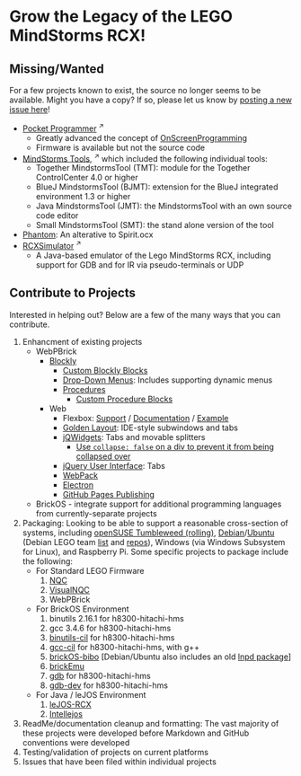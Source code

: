 # Grow the Legacy of the LEGO MindStorms RCX!

## Missing/Wanted
For a few projects known to exist, the source no longer seems to be available.  Might you have a copy?
If so, please let us know by [posting a new issue here](https://github.com/BrickBot/BrickBot.github.io/issues/new/choose)!
* [Pocket Programmer](https://www.navina.ch/workshop/rcx/rcx.html) <sup>↗</sup>
  + Greatly advanced the concept of [OnScreenProgramming](https://github.com/BrickBot/OnScreenProgramming)
  + Firmware is available but not the source code
* [MindStorms Tools](https://web.archive.org/web/20120130101715/http://ddi.uni-paderborn.de/index.php?id=4800&L=1), <sup>↗</sup>  which included the following individual tools:
  + Together MindstormsTool (TMT): module for the Together ControlCenter 4.0 or higher
  + BlueJ MindstormsTool (BJMT): extension for the BlueJ integrated environment 1.3 or higher
  + Java MindstormsTool (JMT): the MindstormsTool with an own source code editor
  + Small MindstormsTool (SMT): the stand alone version of the tool
* [Phantom](https://web.archive.org/web/20101213054842/http://members.cox.net/pbrick-alpha/Phantom.htm): An alterative to Spirit.ocx
* [RCXSimulator](https://www4.cs.fau.de/~felser/RCXSimulator/) <sup>↗</sup>
  - A Java-based emulator of the Lego MindStorms RCX, including support for GDB and for IR via pseudo-terminals or UDP

## Contribute to Projects
Interested in helping out?  Below are a few of the many ways that you can contribute.
1. Enhancment of existing projects
   + WebPBrick
     - [Blockly](https://developers.google.com/blockly/)
       * [Custom Blockly Blocks](https://developers.google.com/blockly/guides/create-custom-blocks/overview)
       * [Drop-Down Menus](https://developers.google.com/blockly/guides/create-custom-blocks/fields/built-in-fields/dropdown):  Includes supporting dynamic menus
       * [Procedures](https://developers.google.com/blockly/guides/create-custom-blocks/procedures/overview)
         + [Custom Procedure Blocks](https://developers.google.com/blockly/guides/create-custom-blocks/procedures/creating-custom-procedure-blocks)
     - Web
       * Flexbox:  [Support](https://caniuse.com/?search=flexbox) / [Documentation](https://www.w3.org/TR/css-flexbox-1/) / [Example](https://codepen.io/roy23/pen/QMZmZP)
       * [Golden Layout](https://golden-layout.com/):  IDE-style subwindows and tabs
       * [jQWidgets](https://jqwidgets.com/):  Tabs and movable splitters
         + [Use `collapse: false` on a div to prevent it from being collapsed over](https://jqwidgets.com/community/topic/how-to-change-the-splitter-behavior-to-toggle-on-its-default-side/)
       * [jQuery User Interface](https://jqueryui.com/):  Tabs
       * [WebPack](https://webpack.js.org/)
       * [Electron](https://www.electronjs.org/)
       * [GitHub Pages Publishing](https://github.com/marketplace/actions/upload-github-pages-artifact)
   + BrickOS - integrate support for additional programming languages from currently-separate projects
1. Packaging:  Looking to be able to support a reasonable cross-section of systems,
   including [openSUSE Tumbleweed (rolling)](https://search.opensuse.org/packages/),
   [Debian](https://packages.debian.org/index)/[Ubuntu](https://packages.ubuntu.com/)
   (Debian LEGO team [list](https://alioth-lists.debian.net/pipermail/debian-lego-team/) and [repos](https://salsa.debian.org/debian-lego-team/)),
   Windows (via Windows Subsystem for Linux), and Raspberry Pi.  Some specific projects to package include the following:
   + For Standard LEGO Firmware
     1. [NQC](https://github.com/BrickBot/nqc)
     2. [VisualNQC](https://github.com/BrickBot/VisualNQC)
     3. WebPBrick
   + For BrickOS Environment
     1. binutils 2.16.1 for h8300-hitachi-hms
     2. gcc 3.4.6 for h8300-hitachi-hms
     3. [binutils-cil](https://github.com/BrickBot/binutils-cil) for h8300-hitachi-hms
     4. [gcc-cil](https://github.com/BrickBot/gcc-cil) for h8300-hitachi-hms, with g++
     5. [brickOS-bibo](https://github.com/BrickBot/brickOS-bibo)  [Debian/Ubuntu also includes an old [lnpd package](https://packages.ubuntu.com/noble/lnpd)]
     6. [brickEmu](https://github.com/BrickBot/brickEmu)
     7. [gdb]() for h8300-hitachi-hms
     8. [gdb-dev]() for h8300-hitachi-hms
   + For Java / leJOS Environment
     1. [leJOS-RCX](https://github.com/BrickBot/leJOS-RCX)
     2. [Intellejos](https://github.com/BrickBot/Intellejos)
2. ReadMe/documentation cleanup and formatting:  The vast majority of these projects were developed before Markdown and GitHub conventions were developed
3. Testing/validation of projects on current platforms
4. Issues that have been filed within individual projects
